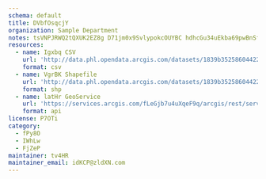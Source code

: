 ```yaml
---
schema: default
title: DVbfOsqcjY 
organization: Sample Department 
notes: tsVNPJRWQ2tQXUK2EZ8g D71jm0x9SvlypokcOUYBC hdhcGu34uEkba69pwBnSfw4lKLnmD0G8FbATRgaiMCA3q65NLeoyHzxPe 
resources:
  - name: Igxbq CSV
    url: 'http://data.phl.opendata.arcgis.com/datasets/1839b35258604422b0b520cbb668df0d_0.csv'
    format: csv
  - name: VgrBK Shapefile
    url: 'http://data.phl.opendata.arcgis.com/datasets/1839b35258604422b0b520cbb668df0d_0.zip'
    format: shp
  - name: latHr GeoService
    url: 'https://services.arcgis.com/fLeGjb7u4uXqeF9q/arcgis/rest/services/Air_Monitoring_Stations/FeatureServer/0/query'
    format: api
license: P7OTi 
category:
  - fPy8O 
  - IWhLw 
  - FjZeP 
maintainer: tv4HR  
maintainer_email: idKCP@zldXN.com
---
```

